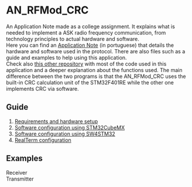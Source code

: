 # AN_RFMod_CRC
An Application Note made as a college assignment. It explains what is needed to implement a  ASK radio frequency communication, from technology principles to actual hardware and software.\
Here you can find an [Application Note](link) (in portuguese) that details the hardware and software used in the protocol. There are also files such as a guide and examples to help using this application.\
Check also [this other repository](https://github.com/GabPGomes/433MHz_RF_Module_STM32F4x) with most of the code used in this application and a deeper explanation about the functions used. The main difference between the two programs is that the AN_RFMod_CRC uses the built-in CRC calculation unit of the STM32F401RE while the other one implements CRC via software. 

## Guide
1. [Requirements and hardware setup](https://github.com/GabPGomes/AN_RFMod_CRC/wiki/Requirements-and-hardware-setup)
2. [Software configuration using STM32CubeMX](https://github.com/GabPGomes/AN_RFMod_CRC/wiki/Software-configuration-using--STM32CubeMX-(before-SW4STM32-configuration))
3. [Software configuration using SW4STM32](https://github.com/GabPGomes/AN_RFMod_CRC/wiki/Software-configuration-using--SW4STM32-(after-STM32CubeMX-configuration))
4. [RealTerm configuration](https://github.com/GabPGomes/AN_RFMod_CRC/wiki/RealTerm-configuration)

## Examples
Receiver\
Transmitter
